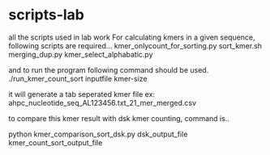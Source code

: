 # scripts-lab
all the scripts used in lab work
For calculating kmers in a given sequence, following scripts are required...
kmer_onlycount_for_sorting.py 
sort_kmer.sh
merging_dup.py
kmer_select_alphabatic.py

and to run the program following command should be used.
./run_kmer_count_sort inputfile kmer-size

it will generate a tab seperated kmer file ex: ahpc_nucleotide_seq_AL123456.txt_21_mer_merged.csv

to compare this kmer result with dsk kmer counting, command is..

python kmer_comparison_sort_dsk.py dsk_output_file kmer_count_sort_output_file

